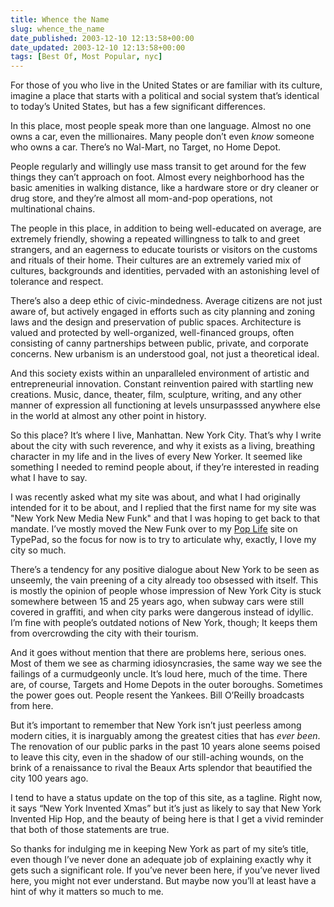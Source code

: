 ```yaml
---
title: Whence the Name
slug: whence_the_name
date_published: 2003-12-10 12:13:58+00:00
date_updated: 2003-12-10 12:13:58+00:00
tags: [Best Of, Most Popular, nyc]
---
```

For those of you who live in the United States or are familiar with its culture, imagine a place that starts with a political and social system that’s identical to today’s United States, but has a few significant differences.

In this place, most people speak more than one language. Almost no one owns a car, even the millionaires. Many people don’t even *know* someone who owns a car. There’s no Wal-Mart, no Target, no Home Depot.

People regularly and willingly use mass transit to get around for the few things they can’t approach on foot. Almost every neighborhood has the basic amenities in walking distance, like a hardware store or dry cleaner or drug store, and they’re almost all mom-and-pop operations, not multinational chains.

The people in this place, in addition to being well-educated on average, are extremely friendly, showing a repeated willingness to talk to and greet strangers, and an eagerness to educate tourists or visitors on the customs and rituals of their home. Their cultures are an extremely varied mix of cultures, backgrounds and identities, pervaded with an astonishing level of tolerance and respect.

There’s also a deep ethic of civic-mindedness. Average citizens are not just aware of, but actively engaged in efforts such as city planning and zoning laws and the design and preservation of public spaces. Architecture is valued and protected by well-organized, well-financed groups, often consisting of canny partnerships between public, private, and corporate concerns. New urbanism is an understood goal, not just a theoretical ideal.

And this society exists within an unparalleled environment of artistic and entrepreneurial innovation. Constant reinvention paired with startling new creations. Music, dance, theater, film, sculpture, writing, and any other manner of expression all functioning at levels unsurpasssed anywhere else in the world at almost any other point in history.

So this place? It’s where I live, Manhattan. New York City. That’s why I write about the city with such reverence, and why it exists as a living, breathing character in my life and in the lives of every New Yorker. It seemed like something I needed to remind people about, if they’re interested in reading what I have to say.

I was recently asked what my site was about, and what I had originally intended for it to be about, and I replied that the first name for my site was "New York New Media New Funk" and that I was hoping to get back to that mandate. I’ve mostly moved the New Funk over to my [Pop Life](http://anil.typepad.com/poplife/) site on TypePad, so the focus for now is to try to articulate why, exactly, I love my city so much.

There’s a tendency for any positive dialogue about New York to be seen as unseemly, the vain preening of a city already too obsessed with itself. This is mostly the opinion of people whose impression of New York City is stuck somewhere between 15 and 25 years ago, when subway cars were still covered in graffiti, and when city parks were dangerous instead of idyllic. I’m fine with people’s outdated notions of New York, though; It keeps them from overcrowding the city with their tourism.

And it goes without mention that there are problems here, serious ones. Most of them we see as charming idiosyncrasies, the same way we see the failings of a curmudgeonly uncle. It’s loud here, much of the time. There are, of course, Targets and Home Depots in the outer boroughs. Sometimes the power goes out. People resent the Yankees. Bill O’Reilly broadcasts from here.

But it’s important to remember that New York isn’t just peerless among modern cities, it is inarguably among the greatest cities that has *ever been*. The renovation of our public parks in the past 10 years alone seems poised to leave this city, even in the shadow of our still-aching wounds, on the brink of a renaissance to rival the Beaux Arts splendor that beautified the city 100 years ago.

I tend to have a status update on the top of this site, as a tagline. Right now, it says “New York Invented Xmas” but it’s just as likely to say that New York Invented Hip Hop, and the beauty of being here is that I get a vivid reminder that both of those statements are true.

So thanks for indulging me in keeping New York as part of my site’s title, even though I’ve never done an adequate job of explaining exactly why it gets such a significant role. If you’ve never been here, if you’ve never lived here, you might not ever understand. But maybe now you’ll at least have a hint of why it matters so much to me.

